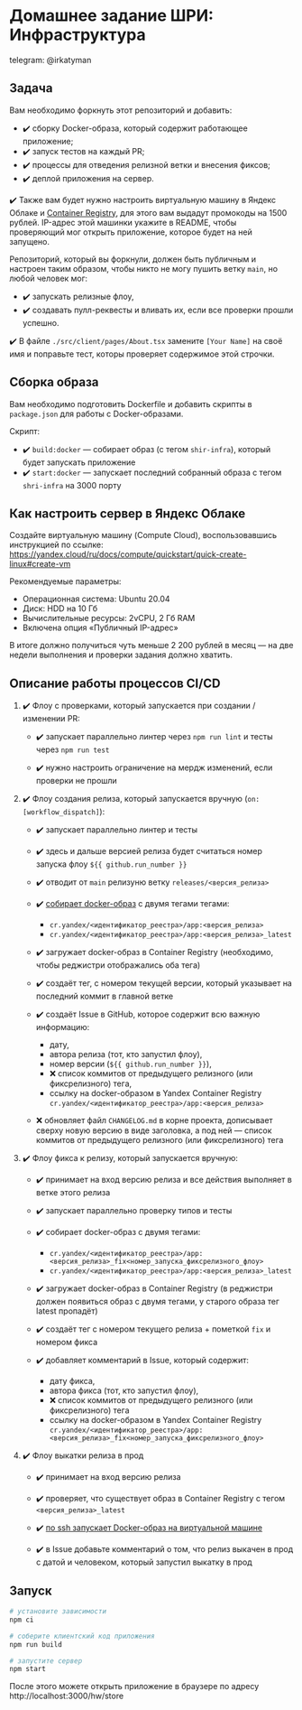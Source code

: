  # Домашнее задание ШРИ: Инфраструктура

telegram: @irkatyman

## Задача

Вам необходимо форкнуть этот репозиторий и добавить:
- ✔️ сборку Docker-образа, который содержит работающее приложение;
- ✔️ запуск тестов на каждый PR;
- ✔️ процессы для отведения релизной ветки и внесения фиксов;
- ✔️ деплой приложения на сервер.

✔️ Также вам будет нужно настроить виртуальную машину в Яндекс Облаке и [Container Registry](https://yandex.cloud/ru/docs/container-registry/quickstart/#registry-create), для этого вам выдадут промокоды на 1500 рублей.
IP-адрес этой машинки укажите в README, чтобы проверяющий мог открыть приложение, которое будет на ней запущено.

Репозиторий, который вы форкнули, должен быть публичным и настроен таким образом, чтобы никто не могу пушить ветку `main`, но любой человек мог:
- ✔️ запускать релизные флоу,
- ✔️ создавать пулл-реквесты и вливать их, если все проверки прошли успешно.

✔️ В файле `./src/client/pages/About.tsx` замените `[Your Name]` на своё имя и поправьте тест, которы проверяет содержимое этой строчки.

## Сборка образа

Вам необходимо подготовить Dockerfile и добавить скрипты в `package.json` для работы с Docker-образами.

Скрипт:
- ✔️ `build:docker` — собирает образ (с тегом `shir-infra`), который будет запускать приложение
- ✔️ `start:docker` — запускает последний собранный образа с тегом `shri-infra` на 3000 порту

## Как настроить сервер в Яндекс Облаке

Создайте виртуальную машину (Compute Cloud), воспользовавшись инструкцией по ссылке:\
https://yandex.cloud/ru/docs/compute/quickstart/quick-create-linux#create-vm

Рекомендуемые параметры:
- Операционная система: Ubuntu 20.04
- Диск: HDD на 10 Гб
- Вычислительные ресурсы: 2vCPU, 2 Гб RAM
- Включена опция «Публичный IP-адрес»

В итоге должно получиться чуть меньше 2 200 рублей в месяц — на две недели выполнения и проверки задания должно хватить.

## Описание работы процессов CI/CD

1. ✔️ Флоу с проверками, который запускается при создании / изменении PR:

    - ✔️ запускает параллельно линтер через `npm run lint` и тесты через  `npm run test`

    - ✔️ нужно настроить ограничение на мердж изменений, если проверки не прошли

2. ✔️ Флоу создания релиза, который запускается вручную (`on: [workflow_dispatch]`):

    - ✔️ запускает параллельно линтер и тесты

    - ✔️ здесь и дальше версией релиза будет считаться номер запуска флоу `${{ github.run_number }}`

    - ✔️ отводит от `main` релизуню ветку `releases/<версия_релиза>`

    - ✔️ [собирает docker-образ](shttps://yandex.cloud/ru/docs/container-registry/operations/docker-image/docker-image-create) с двумя тегами тегами:
        - `cr.yandex/<идентификатор_реестра>/app:<версия_релиза>`
        - `cr.yandex/<идентификатор_реестра>/app:<версия_релиза>_latest`
    
    - ✔️ загружает docker-образ в Container Registry (необходимо, чтобы реджистри отображались оба тега)

    - ✔️ создаёт тег, с номером текущей версии, который указывает на последний коммит в главной ветке

    - ✔️ создаёт Issue в GitHub, которое содержит всю важную информацию:
        - дату,
        - автора релиза (тот, кто запустил флоу),
        - номер версии (`${{ github.run_number }}`),
        - ❌ список коммитов от предыдущего релизного (или фиксрелизного) тега,
        - ссылку на docker-образом в Yandex Container Registry\
          `cr.yandex/<идентификатор_реестра>/app:<версия_релиза>`

    - ❌ обновляет файл `CHANGELOG.md` в корне проекта, дописывает сверху новую версию в виде заголовка, а под ней — список коммитов от предыдущего релизного (или фиксрелизного) тега

3. ✔️ Флоу фикса к релизу, который запускается вручную:

    - ✔️ принимает на вход версию релиза и все действия выполняет в ветке этого релиза

    - ✔️ запускает параллельно проверку типов и тесты

    - ✔️ собирает docker-образ с двумя тегами:
        - `cr.yandex/<идентификатор_реестра>/app:<версия_релиза>_fix<номер_запуска_фиксрелизного_флоу>`
        - `cr.yandex/<идентификатор_реестра>/app:<версия_релиза>_latest`
    
    - ✔️ загружает docker-образ в Container Registry (в реджистри должен появиться образ с двумя тегами, у старого образа тег latest пропадёт)

    - ✔️ создаёт тег с номером текущего релиза + пометкой `fix` и номером фикса

    - ✔️ добавляет комментарий в Issue, который содержит:
        - дату фикса,
        - автора фикса (тот, кто запустил флоу),
        - ❌ список коммитов от предыдущего релизного (или фиксрелизного) тега
        - ссылку на docker-образом в Yandex Container Registry\
          `cr.yandex/<идентификатор_реестра>/app:<версия_релиза>_fix<номер_запуска_фиксрелизного_флоу>`

4. ✔️ Флоу выкатки релиза в прод

    - ✔️ принимает на вход версию релиза

    - ✔️ проверяет, что существует образ в Container Registry с тегом `<версия_релиза>_latest`

    - ✔️ [по ssh запускает Docker-образ на виртуальной машине](https://yandex.cloud/ru/docs/container-registry/tutorials/run-docker-on-vm/console#run)

    - ✔️ в Issue добавьте комментарий о том, что релиз выкачен в прод c датой и человеком, который запустил выкатку в прод

## Запуск

```sh
# установите зависимости
npm ci

# соберите клиентский код приложения
npm run build

# запустите сервер
npm start
```

После этого можете открыть приложение в браузере по адресу http://localhost:3000/hw/store

